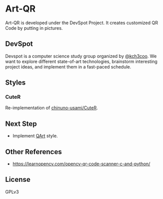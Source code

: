 # Art-QR

Art-QR is developed under the DevSpot Project. It creates customized QR Code by putting in pictures.

## DevSpot

Devspot is a computer science study group organized by [@kch3coo](https://github.com/kch3coo). We want to explore different state-of-art technologies, brainstorm interesting project ideas, and implement them in a fast-paced schedule.

## Styles

### CuteR

Re-implementation of [chinuno-usami/CuteR](https://github.com/chinuno-usami/CuteR/).

## Next Step

- Implement [QArt](https://research.swtch.com/qart) style.

## Other References

- <https://learnopencv.com/opencv-qr-code-scanner-c-and-python/>

## License

GPLv3
